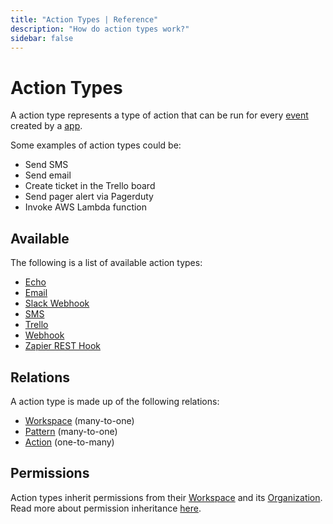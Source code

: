 ```yaml
---
title: "Action Types | Reference"
description: "How do action types work?"
sidebar: false
---
```


# Action Types

A action type represents a type of action that can be run for every [event](/reference/events/) created by a [app](/reference/apps/).

Some examples of action types could be:

* Send SMS
* Send email
* Create ticket in the Trello board
* Send pager alert via Pagerduty
* Invoke AWS Lambda function

## Available

The following is a list of available action types:

* [Echo](/reference/action-types/echo/)
* [Email](/reference/action-types/email/)
* [Slack Webhook](/reference/action-types/slack-webhook/)
* [SMS](/reference/action-types/sms/)
* [Trello](/reference/action-types/trello/)
* [Webhook](/reference/action-types/webhook/)
* [Zapier REST Hook](/reference/action-types/zapier-rest-hook/)

## Relations

A action type is made up of the following relations:

* [Workspace](/reference/workspaces/) (many-to-one)
* [Pattern](/reference/patterns/) (many-to-one)
* [Action](/reference/actions/) (one-to-many)

## Permissions

Action types inherit permissions from their [Workspace](/reference/workspaces/) and its [Organization](/reference/organizations/). Read more about permission inheritance [here](/reference/permissions/).
